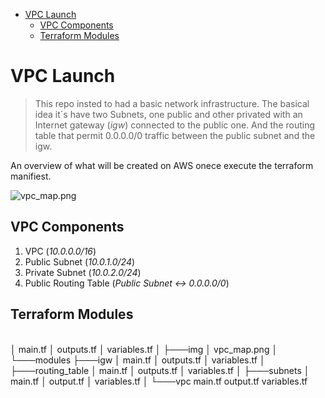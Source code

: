 - [VPC Launch](#vpc-launch)
  - [VPC Components](#vpc-components)
  - [Terraform Modules](#terraform-modules)

# VPC Launch

> This repo insted to had a basic network infrastructure. The basical idea it´s have two Subnets, one public and other privated with an Internet gateway (_igw_) connected to the public one. And the routing table that permit 0.0.0.0/0 traffic between the public subnet and the igw.

An overview of what will be created on AWS onece execute the terraform manifiest.

![vpc_map.png](./launch-vpc/img/vpc_map.png)

## VPC Components

1. VPC (_10.0.0.0/16_)
2. Public Subnet (_10.0.1.0/24_)
3. Private Subnet (_10.0.2.0/24_)
4. Public Routing Table (_Public Subnet <-> 0.0.0.0/0_)

## Terraform Modules

\
│   main.tf
│   outputs.tf
│   variables.tf
│
├───img
│       vpc_map.png
│
└───modules
    ├───igw
    │       main.tf
    │       outputs.tf
    │       variables.tf
    │
    ├───routing_table
    │       main.tf
    │       outputs.tf
    │       variables.tf
    │
    ├───subnets
    │       main.tf
    │       output.tf
    │       variables.tf
    │
    └───vpc
            main.tf
            output.tf
            variables.tf